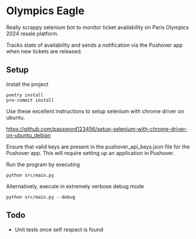 # Olympics Eagle

Really scrappy selenium bot to monitor ticket availability on Paris Olympics 2024 resale platform.

Tracks state of availability and sends a notification via the Pushover app when new tickets are released.


## Setup

Install the project

```
poetry install
pre-commit install
```

Use these excellent instructions to setup selenium with chrome driver on ubuntu.

https://github.com/password123456/setup-selenium-with-chrome-driver-on-ubuntu_debian

Ensure that valid keys are present in the pushover_api_keys.json file for the Pushover app. This will require setting up an application in Pushover.

Run the program by executing

```
python src/main.py
```
Alternatively, execute in extremely verbose debug mode

```
python src/main.py --debug
```

## Todo

- Unit tests once self respect is found
